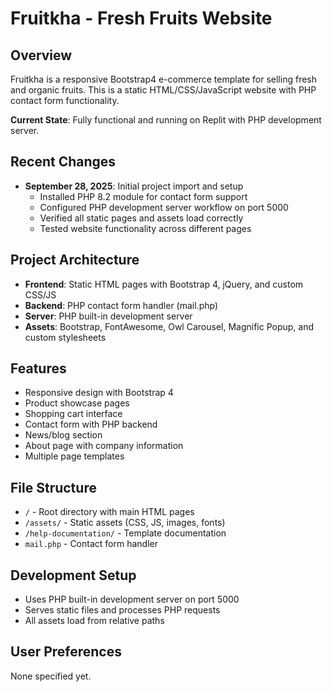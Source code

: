 # Fruitkha - Fresh Fruits Website

## Overview
Fruitkha is a responsive Bootstrap4 e-commerce template for selling fresh and organic fruits. This is a static HTML/CSS/JavaScript website with PHP contact form functionality.

**Current State**: Fully functional and running on Replit with PHP development server.

## Recent Changes
- **September 28, 2025**: Initial project import and setup
  - Installed PHP 8.2 module for contact form support
  - Configured PHP development server workflow on port 5000
  - Verified all static pages and assets load correctly
  - Tested website functionality across different pages

## Project Architecture
- **Frontend**: Static HTML pages with Bootstrap 4, jQuery, and custom CSS/JS
- **Backend**: PHP contact form handler (mail.php)
- **Server**: PHP built-in development server
- **Assets**: Bootstrap, FontAwesome, Owl Carousel, Magnific Popup, and custom stylesheets

## Features
- Responsive design with Bootstrap 4
- Product showcase pages
- Shopping cart interface
- Contact form with PHP backend
- News/blog section
- About page with company information
- Multiple page templates

## File Structure
- `/` - Root directory with main HTML pages
- `/assets/` - Static assets (CSS, JS, images, fonts)
- `/help-documentation/` - Template documentation
- `mail.php` - Contact form handler

## Development Setup
- Uses PHP built-in development server on port 5000
- Serves static files and processes PHP requests
- All assets load from relative paths

## User Preferences
None specified yet.